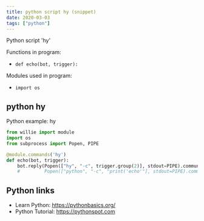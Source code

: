 ```yaml
---
title: python script hy (snippet)
date: 2020-03-03
tags: ["python"]
---
```

Python script 'hy'

Functions in program: 
* `def echo(bot, trigger):`

Modules used in program: 
* `import os`

## python hy

Python example: hy

```python
from willie import module
import os
from subprocess import Popen, PIPE

@module.commands('hy')
def echo(bot, trigger):
    bot.reply(Popen(["hy", "-c", trigger.group(2)], stdout=PIPE).communicate()[0])
    #         Popen(["python", "-c", "print('echo'"], stdout=PIPE).communicate()[0])


```

## Python links

- Learn Python: https://pythonbasics.org/
- Python Tutorial: https://pythonspot.com
